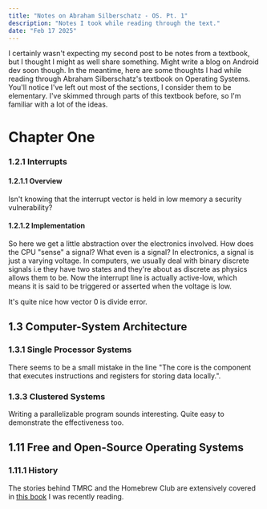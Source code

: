 ```yaml
---
title: "Notes on Abraham Silberschatz - OS. Pt. 1"
description: "Notes I took while reading through the text."
date: "Feb 17 2025"
---
```

I certainly wasn't expecting my second post to be notes from a textbook, but I thought I might as well share something. Might write a blog on Android dev soon though. In the meantime, here are some thoughts I had while reading through Abraham Silberschatz's textbook on Operating Systems. You'll notice I've left out most of the sections, I consider them to be elementary. I've skimmed through parts of this textbook before, so I'm familiar with a lot of the ideas. 


# Chapter One

### 1.2.1 Interrupts

#### 1.2.1.1 Overview

Isn't knowing that the interrupt vector is held in low memory a security vulnerability?

#### 1.2.1.2 Implementation

So here we get a little abstraction over the electronics involved. How does the CPU "sense" a signal? What even is a signal? In electronics, a signal is just a varying voltage. In computers, we usually deal with binary discrete signals i.e they have two states and they're about as discrete as physics allows them to be. Now the interrupt line is actually active-low, which means it is said to be triggered or asserted when the voltage is low.

It's quite nice how vector 0 is divide error.

## 1.3 Computer-System Architecture

### 1.3.1 Single Processor Systems

There seems to be a small mistake in the line "The core is the component that executes instructions and registers for storing data locally.".

### 1.3.3 Clustered Systems

Writing a parallelizable program sounds interesting. Quite easy to demonstrate the effectiveness too.

## 1.11 Free and Open-Source Operating Systems

### 1.11.1 History

The stories behind TMRC and the Homebrew Club are extensively covered in <a href="https://en.wikipedia.org/wiki/Hackers:_Heroes_of_the_Computer_Revolution" class="text-blue-500 underline">this book</a> I was recently reading.
